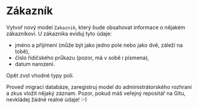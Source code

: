 # Zákazník

Vytvoř nový model `Zakaznik`, který bude obsahovat informace o nějakém zákazníkovi. U zákazníka eviduj tyto údaje:

- jméno a přijímení (může být jako jedno pole nebo jako dvě, záleží na tobě),
- číslo řidičského průkazu (pozor, má v sobě i písmena),
- datum narození.

Opět zvol vhodné typy polí.

Proveď migraci databáze, zaregistruj model do administrátorského rozhraní a zkus vložit nějaký záznam. Pozor, pokud máš veřejný repositář na Gitu, nevkládej žádné reálné údaje! :-)
